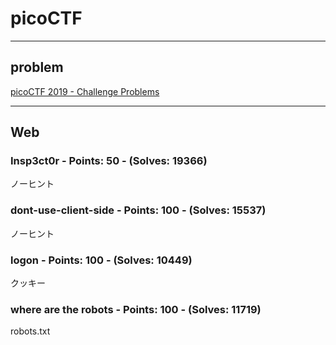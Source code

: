 # picoCTF

---
problem
---

[picoCTF 2019 - Challenge Problems](https://2019game.picoctf.com/problems)

---

## Web

### Insp3ct0r - Points: 50 - (Solves: 19366)

ノーヒント

### dont-use-client-side - Points: 100 - (Solves: 15537)

ノーヒント

### logon - Points: 100 - (Solves: 10449)

クッキー

### where are the robots - Points: 100 - (Solves: 11719)

robots.txt



